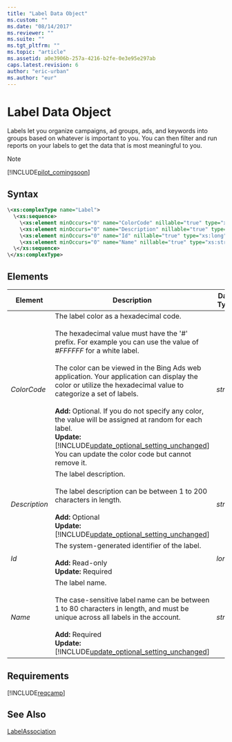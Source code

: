 ```yaml
---
title: "Label Data Object"
ms.custom: ""
ms.date: "08/14/2017"
ms.reviewer: ""
ms.suite: ""
ms.tgt_pltfrm: ""
ms.topic: "article"
ms.assetid: a0e3906b-257a-4216-b2fe-0e3e95e297ab
caps.latest.revision: 6
author: "eric-urban"
ms.author: "eur"
---
```

# Label Data Object
Labels let you organize campaigns, ad groups, ads, and keywords into groups based on whatever is important to you. You can then filter and run reports on your labels to get the data that is most meaningful to you.

> [!NOTE]
> [!INCLUDE[pilot_comingsoon](../campaign-api/includes/pilot-comingsoon.md)]

## Syntax

```xml
\<xs:complexType name="Label">
  \<xs:sequence>
    \<xs:element minOccurs="0" name="ColorCode" nillable="true" type="xs:string"/>
    \<xs:element minOccurs="0" name="Description" nillable="true" type="xs:string"/>
    \<xs:element minOccurs="0" name="Id" nillable="true" type="xs:long"/>
    \<xs:element minOccurs="0" name="Name" nillable="true" type="xs:string"/>
  \</xs:sequence>
\</xs:complexType>
```

## <a name="Elements"></a>Elements

|Element|Description|Data Type|
|-----------|---------------|-------------|
|*ColorCode*|The label color as a hexadecimal code.<br/><br/>The hexadecimal value must have the '#' prefix. For example you can use the value of *#FFFFFF* for a white label.<br/><br/>The color can be viewed in the Bing Ads web application. Your application can display the color or utilize the hexadecimal value to categorize a set of labels.<br/><br/>**Add:** Optional. If you do not specify any color, the value will be assigned at random for each label.<br/>**Update:** [!INCLUDE[update_optional_setting_unchanged](../campaign-api/includes/update-optional-setting-unchanged.md)] You can update the color code but cannot remove it.|*string*|
|*Description*|The label description.<br/><br/>The label description can be between 1 to 200 characters in length.<br/><br/>**Add:** Optional<br/>**Update:** [!INCLUDE[update_optional_setting_unchanged](../campaign-api/includes/update-optional-setting-unchanged.md)]|*string*|
|*Id*|The system-generated identifier of the label.<br/><br/>**Add:** Read-only<br/>**Update:** Required|*long*|
|*Name*|The label name.<br/><br/>The case-sensitive label name can be between 1 to 80 characters in length, and must be unique across all labels in the account.<br/><br/>**Add:** Required<br/>**Update:** [!INCLUDE[update_optional_setting_unchanged](../campaign-api/includes/update-optional-setting-unchanged.md)]|*string*|

## Requirements
[!INCLUDE[reqcamp](../campaign-api/includes/reqcamp.md)]
## See Also
[LabelAssociation](../campaign-api/labelassociation-data-object.md)  

